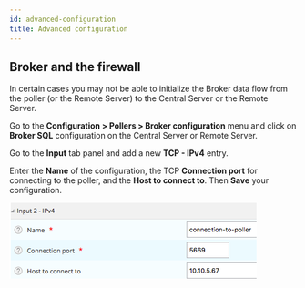 ```yaml
---
id: advanced-configuration
title: Advanced configuration
---
```



## Broker and the firewall

In certain cases you may not be able to initialize the Broker data flow
from the poller (or the Remote Server) to the Central Server or the Remote
Server.


Go to the **Configuration > Pollers > Broker configuration** menu and click on
**Broker SQL** configuration on the Central Server or Remote Server.

Go to the **Input** tab panel and add a new **TCP - IPv4** entry.

Enter the **Name** of the configuration, the TCP **Connection port** for
connecting to the poller, and the **Host to connect to**. Then **Save** your
configuration.

![image](../../assets/configuring-smart-poller/on-peer-configuration-1.png)
